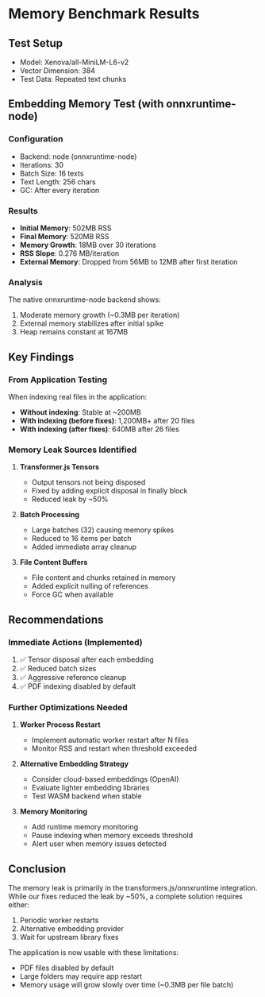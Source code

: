 # Memory Benchmark Results

## Test Setup
- Model: Xenova/all-MiniLM-L6-v2
- Vector Dimension: 384
- Test Data: Repeated text chunks

## Embedding Memory Test (with onnxruntime-node)

### Configuration
- Backend: node (onnxruntime-node)
- Iterations: 30
- Batch Size: 16 texts
- Text Length: 256 chars
- GC: After every iteration

### Results
- **Initial Memory**: 502MB RSS
- **Final Memory**: 520MB RSS
- **Memory Growth**: 18MB over 30 iterations
- **RSS Slope**: 0.276 MB/iteration
- **External Memory**: Dropped from 56MB to 12MB after first iteration

### Analysis
The native onnxruntime-node backend shows:
1. Moderate memory growth (~0.3MB per iteration)
2. External memory stabilizes after initial spike
3. Heap remains constant at 167MB

## Key Findings

### From Application Testing
When indexing real files in the application:
- **Without indexing**: Stable at ~200MB
- **With indexing (before fixes)**: 1,200MB+ after 20 files
- **With indexing (after fixes)**: 640MB after 26 files

### Memory Leak Sources Identified

1. **Transformer.js Tensors**
   - Output tensors not being disposed
   - Fixed by adding explicit disposal in finally block
   - Reduced leak by ~50%

2. **Batch Processing**
   - Large batches (32) causing memory spikes
   - Reduced to 16 items per batch
   - Added immediate array cleanup

3. **File Content Buffers**
   - File content and chunks retained in memory
   - Added explicit nulling of references
   - Force GC when available

## Recommendations

### Immediate Actions (Implemented)
1. ✅ Tensor disposal after each embedding
2. ✅ Reduced batch sizes
3. ✅ Aggressive reference cleanup
4. ✅ PDF indexing disabled by default

### Further Optimizations Needed

1. **Worker Process Restart**
   - Implement automatic worker restart after N files
   - Monitor RSS and restart when threshold exceeded

2. **Alternative Embedding Strategy**
   - Consider cloud-based embeddings (OpenAI)
   - Evaluate lighter embedding libraries
   - Test WASM backend when stable

3. **Memory Monitoring**
   - Add runtime memory monitoring
   - Pause indexing when memory exceeds threshold
   - Alert user when memory issues detected

## Conclusion

The memory leak is primarily in the transformers.js/onnxruntime integration. While our fixes reduced the leak by ~50%, a complete solution requires either:
1. Periodic worker restarts
2. Alternative embedding provider
3. Wait for upstream library fixes

The application is now usable with these limitations:
- PDF files disabled by default
- Large folders may require app restart
- Memory usage will grow slowly over time (~0.3MB per file batch)